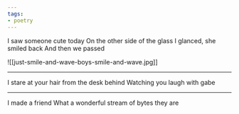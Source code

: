 ```yaml
---
tags:
- poetry
---
```


I saw someone cute today
On the other side of the glass
I glanced, she smiled back
And then we passed

![[just-smile-and-wave-boys-smile-and-wave.jpg]]

---

I stare at your hair from the desk behind 
Watching you laugh with gabe

---

I made a friend
What a wonderful stream of bytes they are